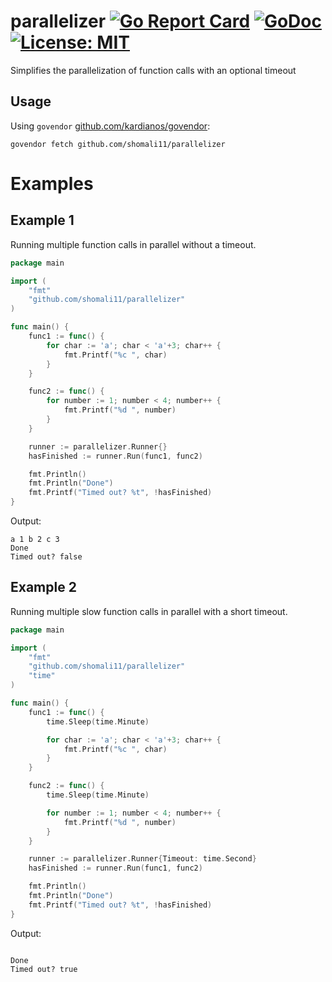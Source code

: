 # parallelizer [![Go Report Card](https://goreportcard.com/badge/github.com/shomali11/parallelizer)](https://goreportcard.com/report/github.com/shomali11/parallelizer) [![GoDoc](https://godoc.org/github.com/shomali11/parallelizer?status.svg)](https://godoc.org/github.com/shomali11/parallelizer) [![License: MIT](https://img.shields.io/badge/License-MIT-yellow.svg)](https://opensource.org/licenses/MIT)

Simplifies the parallelization of function calls with an optional timeout

## Usage

Using `govendor` [github.com/kardianos/govendor](https://github.com/kardianos/govendor):

```
govendor fetch github.com/shomali11/parallelizer
```

# Examples

## Example 1

Running multiple function calls in parallel without a timeout.

```go
package main

import (
	"fmt"
	"github.com/shomali11/parallelizer"
)

func main() {
	func1 := func() {
		for char := 'a'; char < 'a'+3; char++ {
			fmt.Printf("%c ", char)
		}
	}

	func2 := func() {
		for number := 1; number < 4; number++ {
			fmt.Printf("%d ", number)
		}
	}

	runner := parallelizer.Runner{}
	hasFinished := runner.Run(func1, func2)

	fmt.Println()
	fmt.Println("Done")
	fmt.Printf("Timed out? %t", !hasFinished)
}
```

Output:

```text
a 1 b 2 c 3 
Done
Timed out? false
```

## Example 2

Running multiple slow function calls in parallel with a short timeout.

```go
package main

import (
	"fmt"
	"github.com/shomali11/parallelizer"
	"time"
)

func main() {
	func1 := func() {
		time.Sleep(time.Minute)

		for char := 'a'; char < 'a'+3; char++ {
			fmt.Printf("%c ", char)
		}
	}

	func2 := func() {
		time.Sleep(time.Minute)

		for number := 1; number < 4; number++ {
			fmt.Printf("%d ", number)
		}
	}

	runner := parallelizer.Runner{Timeout: time.Second}
	hasFinished := runner.Run(func1, func2)

	fmt.Println()
	fmt.Println("Done")
	fmt.Printf("Timed out? %t", !hasFinished)
}
```

Output:

```text

Done
Timed out? true
```
